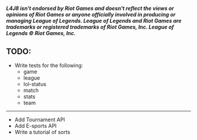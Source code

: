 ##### L4J8 isn't endorsed by Riot Games and doesn't reflect the views or opinions of Riot Games or anyone officially involved in producing or managing League of Legends. League of Legends and Riot Games are trademarks or registered trademarks of Riot Games, Inc. League of Legends © Riot Games, Inc.  

## TODO:
* Write tests for the following: 
  * game
  * league
  * lol-status
  * match
  * stats
  * team
  
---

* Add Tournament API
* Add E-sports API
* Write a tutorial of sorts
